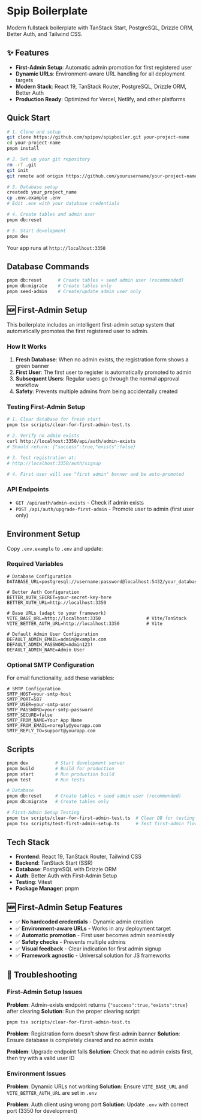 # Spip Boilerplate

Modern fullstack boilerplate with TanStack Start, PostgreSQL, Drizzle ORM, Better Auth, and Tailwind CSS.

## ✨ Features

- **First-Admin Setup**: Automatic admin promotion for first registered user
- **Dynamic URLs**: Environment-aware URL handling for all deployment targets
- **Modern Stack**: React 19, TanStack Router, PostgreSQL, Drizzle ORM, Better Auth
- **Production Ready**: Optimized for Vercel, Netlify, and other platforms

## Quick Start

```bash
# 1. Clone and setup
git clone https://github.com/spipov/spipboiler.git your-project-name
cd your-project-name
pnpm install

# 2. Set up your git repository
rm -rf .git
git init
git remote add origin https://github.com/yourusername/your-project-name.git

# 3. Database setup
createdb your_project_name
cp .env.example .env
# Edit .env with your database credentials

# 4. Create tables and admin user
pnpm db:reset

# 5. Start development
pnpm dev
```

Your app runs at `http://localhost:3350`

## Database Commands

```bash
pnpm db:reset      # Create tables + seed admin user (recommended)
pnpm db:migrate    # Create tables only
pnpm seed-admin    # Create/update admin user only
```

## 🆕 First-Admin Setup

This boilerplate includes an intelligent first-admin setup system that automatically promotes the first registered user to admin.

### How It Works

1. **Fresh Database**: When no admin exists, the registration form shows a green banner
2. **First User**: The first user to register is automatically promoted to admin
3. **Subsequent Users**: Regular users go through the normal approval workflow
4. **Safety**: Prevents multiple admins from being accidentally created

### Testing First-Admin Setup

```bash
# 1. Clear database for fresh start
pnpm tsx scripts/clear-for-first-admin-test.ts

# 2. Verify no admin exists
curl http://localhost:3350/api/auth/admin-exists
# Should return: {"success":true,"exists":false}

# 3. Test registration at:
# http://localhost:3350/auth/signup

# 4. First user will see "first admin" banner and be auto-promoted
```

### API Endpoints

- `GET /api/auth/admin-exists` - Check if admin exists
- `POST /api/auth/upgrade-first-admin` - Promote user to admin (first user only)

## Environment Setup

Copy `.env.example` to `.env` and update:

### Required Variables

```env
# Database Configuration
DATABASE_URL=postgresql://username:password@localhost:5432/your_database_name

# Better Auth Configuration
BETTER_AUTH_SECRET=your-secret-key-here
BETTER_AUTH_URL=http://localhost:3350

# Base URLs (adapt to your framework)
VITE_BASE_URL=http://localhost:3350                 # Vite/TanStack
VITE_BETTER_AUTH_URL=http://localhost:3350          # Vite

# Default Admin User Configuration
DEFAULT_ADMIN_EMAIL=admin@example.com
DEFAULT_ADMIN_PASSWORD=Admin123!
DEFAULT_ADMIN_NAME=Admin User
```

### Optional SMTP Configuration

For email functionality, add these variables:

```env
# SMTP Configuration
SMTP_HOST=your-smtp-host
SMTP_PORT=587
SMTP_USER=your-smtp-user
SMTP_PASSWORD=your-smtp-password
SMTP_SECURE=false
SMTP_FROM_NAME=Your App Name
SMTP_FROM_EMAIL=noreply@yourapp.com
SMTP_REPLY_TO=support@yourapp.com
```

## Scripts

```bash
pnpm dev          # Start development server
pnpm build        # Build for production
pnpm start        # Run production build
pnpm test         # Run tests

# Database
pnpm db:reset     # Create tables + seed admin user (recommended)
pnpm db:migrate   # Create tables only

# First-Admin Setup Testing
pnpm tsx scripts/clear-for-first-admin-test.ts  # Clear DB for testing
pnpm tsx scripts/test-first-admin-setup.ts      # Test first-admin flow
```

## Tech Stack

- **Frontend**: React 19, TanStack Router, Tailwind CSS
- **Backend**: TanStack Start (SSR)
- **Database**: PostgreSQL with Drizzle ORM
- **Auth**: Better Auth with First-Admin Setup
- **Testing**: Vitest
- **Package Manager**: pnpm

## 🆕 First-Admin Setup Features

- ✅ **No hardcoded credentials** - Dynamic admin creation
- ✅ **Environment-aware URLs** - Works in any deployment target
- ✅ **Automatic promotion** - First user becomes admin seamlessly
- ✅ **Safety checks** - Prevents multiple admins
- ✅ **Visual feedback** - Clear indication for first admin signup
- ✅ **Framework agnostic** - Universal solution for JS frameworks

## 🔧 Troubleshooting

### First-Admin Setup Issues

**Problem**: Admin-exists endpoint returns `{"success":true,"exists":true}` after clearing
**Solution**: Run the proper clearing script:
```bash
pnpm tsx scripts/clear-for-first-admin-test.ts
```

**Problem**: Registration form doesn't show first-admin banner
**Solution**: Ensure database is completely cleared and no admin exists

**Problem**: Upgrade endpoint fails
**Solution**: Check that no admin exists first, then try with a valid user ID

### Environment Issues

**Problem**: Dynamic URLs not working
**Solution**: Ensure `VITE_BASE_URL` and `VITE_BETTER_AUTH_URL` are set in `.env`

**Problem**: Auth client using wrong port
**Solution**: Update `.env` with correct port (3350 for development)
